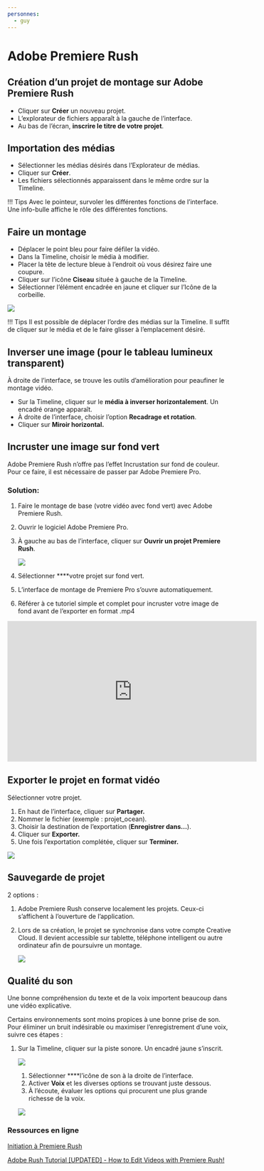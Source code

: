 ```yaml
---
personnes:
  - guy
---
```



# Adobe Premiere Rush

## Création d’un projet de montage sur Adobe Premiere Rush

- Cliquer sur **Créer** un nouveau projet.
- L’explorateur de fichiers apparaît à la gauche de l’interface.
- Au bas de l’écran, **inscrire le titre de votre projet**.

## Importation des médias

- Sélectionner les médias désirés dans l’Explorateur de médias.
- Cliquer sur **Créer**.
- Les fichiers sélectionnés apparaissent dans le même ordre sur la Timeline.

!!! Tips
    Avec le pointeur, survoler les différentes fonctions de l’interface. Une info-bulle affiche le rôle des différentes fonctions.

## Faire un montage

- Déplacer le point bleu pour faire défiler la vidéo.
- Dans la Timeline, choisir le média à modifier.
- Placer la tête de lecture bleue à l’endroit où vous désirez faire une coupure.
- Cliquer sur l’icône **Ciseau** située à gauche de la Timeline.
- Sélectionner l’élément encadrée en jaune et cliquer sur l’Icône de la corbeille.

![](../../assets/images/medias/rush-1.png)

!!! Tips
    Il est possible de déplacer l’ordre des médias sur la Timeline. Il suffit de cliquer sur le média et de le faire glisser à l’emplacement désiré.

## Inverser une image (pour le tableau lumineux transparent)

À droite de l’interface, se trouve les outils d’amélioration pour peaufiner le montage vidéo.

- Sur la Timeline, cliquer sur le **média à inverser horizontalement**. Un encadré orange apparaît.
- À droite de l’interface, choisir l’option **Recadrage et rotation**.
- Cliquer sur **Miroir horizontal.**

## Incruster une image sur fond vert

Adobe Premiere Rush n’offre pas l’effet Incrustation sur fond de couleur. Pour ce faire, il est nécessaire de passer par Adobe Premiere Pro.

### Solution:

1. Faire le montage de base (votre vidéo avec fond vert) avec Adobe Premiere Rush. 
2. Ouvrir le logiciel Adobe Premiere Pro. 
3. À gauche au bas de l’interface, cliquer sur **Ouvrir un projet Premiere Rush**.
    
    ![](../../assets/images/medias/rush-2.png)
    
4. Sélectionner ****votre projet sur fond vert. 
5. L’interface de montage de Premiere Pro s’ouvre automatiquement. 
6. Référer à ce tutoriel simple et complet pour incruster votre image de fond avant de l’exporter en format .mp4 

<iframe width="560" height="315" src="https://www.youtube-nocookie.com/embed/0up1s8zOH5Q?si=smgfdcTaCtLARf3X" title="YouTube video player" frameborder="0" allow="accelerometer; autoplay; clipboard-write; encrypted-media; gyroscope; picture-in-picture; web-share" referrerpolicy="strict-origin-when-cross-origin" allowfullscreen></iframe>

## Exporter le projet en format vidéo

Sélectionner votre projet.

1. En haut de l’interface, cliquer sur **Partager.**
2. Nommer le fichier (exemple : projet_ocean).
3. Choisir la destination de l’exportation (**Enregistrer dans…**).
4. Cliquer sur **Exporter.**
5. Une fois l’exportation complétée, cliquer sur **Terminer.**

![](../../assets/images/medias/rush-3.png)

## Sauvegarde de projet

2 options : 

1. Adobe Premiere Rush conserve localement les projets. Ceux-ci s’affichent à l’ouverture de l’application.
2. Lors de sa création, le projet se synchronise dans votre compte Creative Cloud. Il devient accessible sur tablette, téléphone intelligent ou autre ordinateur afin de poursuivre un montage.
    
    ![](../../assets/images/medias/rush-4.png)
    

## Qualité du son

Une bonne compréhension du texte et de la voix importent beaucoup dans une vidéo explicative.

Certains environnements sont moins propices à une bonne prise de son. Pour éliminer un bruit indésirable ou maximiser l’enregistrement d’une voix, suivre ces étapes :

1. Sur la Timeline, cliquer sur la piste sonore. Un encadré jaune s’inscrit.
    
    ![](../../assets/images/medias/rush-5.png)
    
    1. Sélectionner ****l’icône de son à la droite de l’interface.
    2. Activer **Voix** et les diverses options se trouvant juste dessous. 
    3. À l’écoute, évaluer les options qui procurent une plus grande richesse de la voix.  
    
    ![](../../assets/images/medias/rush-6.png)
    
### Ressources en ligne

[Initiation à Premiere Rush](https://helpx.adobe.com/ca_fr/premiere-rush/tutorials.html)

[Adobe Rush Tutorial [UPDATED] - How to Edit Videos with Premiere Rush!](https://www.youtube.com/watch?v=YsGQ_Bwi6Zg&t=730s)